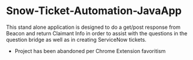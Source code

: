 # Snow-Ticket-Automation-JavaApp
This stand alone application is designed to do a get/post response from Beacon and return Claimant Info in order to assist with the questions in the question bridge as well as in creating ServiceNow tickets.  

- Project has been abandoned per Chrome Extension favoritism

